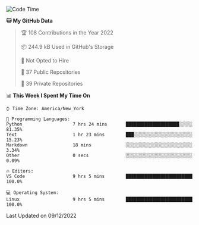 <!--START_SECTION:waka-->
![Code Time](http://img.shields.io/badge/Code%20Time-116%20hrs%2055%20mins-blue)

**🐱 My GitHub Data** 

> 🏆 108 Contributions in the Year 2022
 > 
> 📦 244.9 kB Used in GitHub's Storage 
 > 
> 🚫 Not Opted to Hire
 > 
> 📜 37 Public Repositories 
 > 
> 🔑 39 Private Repositories  
 > 
📊 **This Week I Spent My Time On** 

```text
⌚︎ Time Zone: America/New_York

💬 Programming Languages: 
Python                   7 hrs 24 mins       ████████████████████░░░░░   81.35% 
Text                     1 hr 23 mins        ███░░░░░░░░░░░░░░░░░░░░░░   15.23% 
Markdown                 18 mins             ░░░░░░░░░░░░░░░░░░░░░░░░░   3.34% 
Other                    0 secs              ░░░░░░░░░░░░░░░░░░░░░░░░░   0.09%

🔥 Editors: 
VS Code                  9 hrs 5 mins        █████████████████████████   100.0%

💻 Operating System: 
Linux                    9 hrs 5 mins        █████████████████████████   100.0%

```


 Last Updated on 09/12/2022
<!--END_SECTION:waka-->